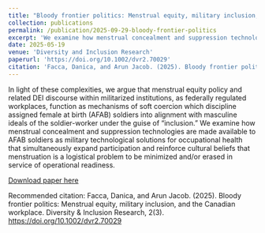 ```yaml
---
title: "Bloody frontier politics: Menstrual equity, military inclusion, and the Canadian workplace"
collection: publications
permalink: /publication/2025-09-29-bloody-frontier-politics
excerpt: 'We examine how menstrual concealment and suppression technologies are made available to AFAB soldiers as military technological solutions for occupational health that simultaneously expand participation and reinforce cultural beliefs that menstruation is a logistical problem to be minimized and/or erased in service of operational readiness.'
date: 2025-05-19
venue: 'Diversity and Inclusion Research'
paperurl: 'https://doi.org/10.1002/dvr2.70029'
citation: 'Facca, Danica, and Arun Jacob. (2025). Bloody frontier politics: Menstrual equity, military inclusion, and the Canadian workplace. Diversity & Inclusion Research, 2(3). https://doi.org/10.1002/dvr2.70029'
---
```

 In light of these complexities, we argue that menstrual equity policy and related DEI discourse within militarized institutions, as federally regulated workplaces, function as mechanisms of soft coercion which discipline assigned female at birth (AFAB) soldiers into alignment with masculine ideals of the soldier-worker under the guise of “inclusion.” We examine how menstrual concealment and suppression technologies are made available to AFAB soldiers as military technological solutions for occupational health that simultaneously expand participation and reinforce cultural beliefs that menstruation is a logistical problem to be minimized and/or erased in service of operational readiness.
 
[Download paper here](https://onlinelibrary.wiley.com/doi/10.1002/dvr2.70029)

Recommended citation: Facca, Danica, and Arun Jacob. (2025). Bloody frontier politics: Menstrual equity, military inclusion, and the Canadian workplace. Diversity & Inclusion Research, 2(3). https://doi.org/10.1002/dvr2.70029
